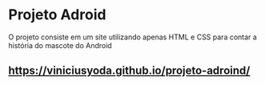 <h1>Projeto Adroid</h1>
<p>O projeto consiste em um site utilizando apenas HTML e CSS para contar a história do mascote do Android</p>

https://viniciusyoda.github.io/projeto-adroind/
-
